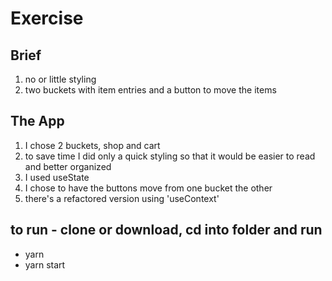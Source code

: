 # Exercise

## Brief

1. no or little styling
2. two buckets with item entries and a button to move the items

## The App

1. I chose 2 buckets, shop and cart
2. to save time I did only a quick styling so that it would be easier to read and better organized
3. I used useState
4. I chose to have the buttons move from one bucket the other
5. there's a refactored version using 'useContext'

## to run - clone or download, cd into folder and run

- yarn
- yarn start
